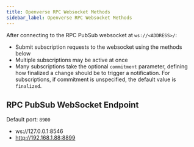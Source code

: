 ```yaml
---
title: Openverse RPC Websocket Methods
sidebar_label: Openverse RPC Websocket Methods
---
```


After connecting to the RPC PubSub websocket at `ws://<ADDRESS>/`:

- Submit subscription requests to the websocket using the methods below
- Multiple subscriptions may be active at once
- Many subscriptions take the optional `commitment` parameter, defining how finalized a change should be to trigger a notification. For subscriptions, if commitment is unspecified, the default value is `finalized`.

## RPC PubSub WebSocket Endpoint


Default port: `8900`

- ws://127.0.0.1:8546
- http://192.168.1.88:8899